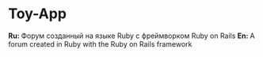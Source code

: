 <h1>Toy-App</h1>
<b>Ru: </b> Форум созданный на языке Ruby с фреймворком Ruby on Rails
<b>En: </b> A forum created in Ruby with the Ruby on Rails framework 

